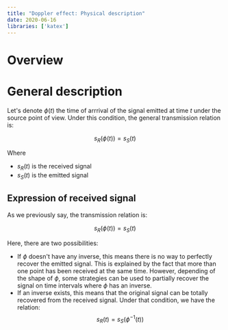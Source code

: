 ```yaml
---
title: "Doppler effect: Physical description"
date: 2020-06-16
libraries: ['katex']
---
```


# Overview

# General description

Let's denote $\phi(t)$ the time of arrrival of the signal emitted at time $t$ under the source point of view. Under this condition, the general transmission relation is:

$$s_R(\phi(t)) = s_S(t)$$

Where
- $s_R(t)$ is the received signal
- $s_S(t)$ is the emitted signal

## Expression of received signal

As we previously say, the transmission relation is:

$$s_R(\phi(t)) = s_S(t)$$

Here, there are two possibilities:
- If $\phi$ doesn't have any inverse, this means there is no way to perfectly recover the emitted signal. This is explained by the fact that more than one point has been received at the same time. However, depending of the shape of $\phi$, some strategies can be used to partially recover the signal on time intervals where $\phi$ has an inverse.
- If an inverse exists, this means that the original signal can be totally recovered from the received signal. Under that condition, we have the relation: $$s_R(t) = s_S(\phi^{-1}(t))$$
